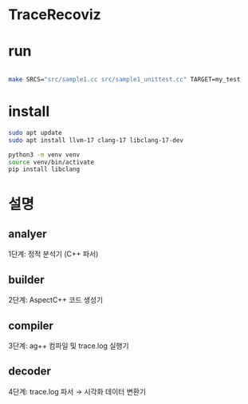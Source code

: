 # TraceRecoviz


# run

``` bash

make SRCS="src/sample1.cc src/sample1_unittest.cc" TARGET=my_test

```

# install
    
``` bash
sudo apt update
sudo apt install llvm-17 clang-17 libclang-17-dev

python3 -m venv venv
source venv/bin/activate
pip install libclang

```
# 설명
## analyer 
1단계: 정적 분석기 (C++ 파서)
## builder
2단계: AspectC++ 코드 생성기
## compiler
3단계: ag++ 컴파일 및 trace.log 실행기
## decoder
4단계: trace.log 파서 → 시각화 데이터 변환기
